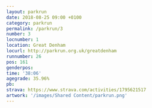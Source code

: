 ```yaml
---
layout: parkrun
date: 2018-08-25 09:00 +0100
category: parkrun
permalink: /parkrun/3
number: 3
locnumber: 1
location: Great Denham
locurl: http://parkrun.org.uk/greatdenham
runnumber: 26
pos: 161
genderpos: 
time: '38:06'
agegrade: 35.96%
pb: 
strava: https://www.strava.com/activities/1795621517
artwork: '/images/Shared Content/parkrun.png'
---
```

